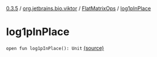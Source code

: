 [0.3.5](../../index.md) / [org.jetbrains.bio.viktor](../index.md) / [FlatMatrixOps](index.md) / [log1pInPlace](.)

# log1pInPlace

`open fun log1pInPlace(): Unit` [(source)](https://github.com/JetBrains-Research/viktor/blob/0.3.5/src/main/kotlin/org/jetbrains/bio/viktor/StridedMatrix.kt#L110)